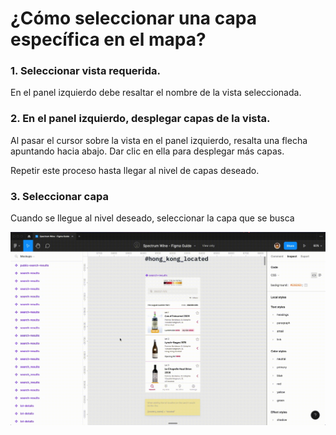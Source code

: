 # ¿Cómo seleccionar una capa específica en el mapa?

### 1. Seleccionar vista requerida.

En el panel izquierdo debe resaltar el nombre de la vista seleccionada.

### 2. En el panel izquierdo, desplegar capas de la vista.

Al pasar el cursor sobre la vista en el panel izquierdo, resalta una flecha apuntando hacia abajo. Dar clic en ella para desplegar más capas.

Repetir este proceso hasta llegar al nivel de capas deseado.

### 3. Seleccionar capa

Cuando se llegue al nivel deseado, seleccionar la capa que se busca

![¿Cómo seleccionar una capa específica en el mapa?](../../img/select-layer.gif)